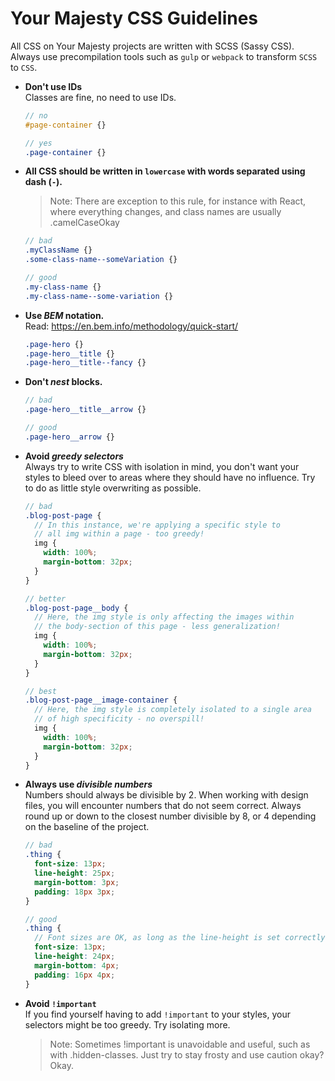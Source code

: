 # Your Majesty CSS Guidelines

All CSS on Your Majesty projects are written with SCSS (Sassy CSS). Always use precompilation  tools such as `gulp` or `webpack` to transform `SCSS` to `CSS`.

- **Don't use IDs**  
  Classes are fine, no need to use IDs.
  ```scss
  // no
  #page-container {}

  // yes
  .page-container {}
  ```

- **All CSS should be written in `lowercase` with words separated using dash (`-`).**
  > Note: There are exception to this rule, for instance with React, where everything changes, and class names are usually .camelCaseOkay

  ```scss
  // bad
  .myClassName {}
  .some-class-name--someVariation {}

  // good
  .my-class-name {}
  .my-class-name--some-variation {}
  ```

- **Use _BEM_ notation.**  
  Read: https://en.bem.info/methodology/quick-start/
  ```scss
  .page-hero {}
  .page-hero__title {}
  .page-hero__title--fancy {}
  ```

- **Don't _nest_ blocks.**
  ```scss
  // bad
  .page-hero__title__arrow {}

  // good
  .page-hero__arrow {}
  ```

- **Avoid _greedy selectors_**    
  Always try to write CSS with isolation in mind, you don't want your styles to
  bleed over to areas where they should have no influence. Try to do as little style overwriting as possible.
  ```scss
  // bad
  .blog-post-page {
    // In this instance, we're applying a specific style to
    // all img within a page - too greedy!
    img {
      width: 100%;
      margin-bottom: 32px;
    }
  }

  // better
  .blog-post-page__body {
    // Here, the img style is only affecting the images within
    // the body-section of this page - less generalization!
    img {
      width: 100%;
      margin-bottom: 32px;
    }
  }

  // best
  .blog-post-page__image-container {
    // Here, the img style is completely isolated to a single area
    // of high specificity - no overspill!
    img {
      width: 100%;
      margin-bottom: 32px;
    }
  }
  ```

- **Always use _divisible numbers_**  
  Numbers should always be divisible by 2. When working with design files, you
  will encounter numbers that do not seem correct. Always round up or down to the closest number divisible by 8, or 4 depending on the baseline of the project.

  ```scss
  // bad
  .thing {
    font-size: 13px;
    line-height: 25px;
    margin-bottom: 3px;
    padding: 18px 3px;
  }

  // good
  .thing {
    // Font sizes are OK, as long as the line-height is set correctly
    font-size: 13px;
    line-height: 24px;
    margin-bottom: 4px;
    padding: 16px 4px;
  }
  ```

- **Avoid `!important`**  
  If you find yourself having to add `!important` to your styles, your selectors might be too greedy. Try isolating more.
  > Note: Sometimes !important is unavoidable and useful, such as with .hidden-classes. Just try to stay frosty and use caution okay? Okay.
